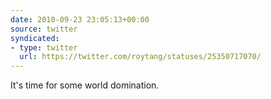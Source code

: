 ```yaml
---
date: 2010-09-23 23:05:13+00:00
source: twitter
syndicated:
- type: twitter
  url: https://twitter.com/roytang/statuses/25350717070/
---
```


It's time for some world domination.